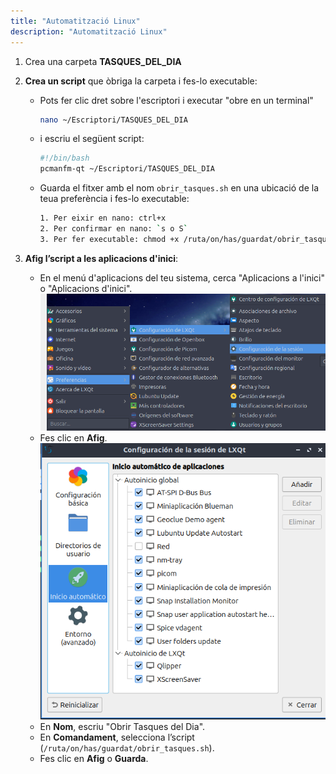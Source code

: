 ```yaml
---
title: "Automatització Linux"  
description: "Automatització Linux"  
---
```


1. Crea una carpeta **TASQUES_DEL_DIA**  
2. **Crea un script** que òbriga la carpeta i fes-lo executable:
   - Pots fer clic dret sobre l'escriptori i executar "obre en un terminal"  
      ```bash title="Terminal"  
      nano ~/Escriptori/TASQUES_DEL_DIA  
      ```
   - i escriu el següent script:
      ```bash title="LXQt"  
      #!/bin/bash  
      pcmanfm-qt ~/Escriptori/TASQUES_DEL_DIA  
      ```
   - Guarda el fitxer amb el nom `obrir_tasques.sh` en una ubicació de la teua preferència i fes-lo executable:  
      ```bash  
      1. Per eixir en nano: ctrl+x  
      2. Per confirmar en nano: `s o S`  
      3. Per fer executable: chmod +x /ruta/on/has/guardat/obrir_tasques.sh  
      ```

3. **Afig l’script a les aplicacions d'inici**:
   - En el menú d'aplicacions del teu sistema, cerca "Aplicacions a l'inici" o "Aplicacions d'inici".  
   ![linux boot apps](../../../../assets/ut3/linuxTask1.png)  
   - Fes clic en **Afig**.  
   ![linux boot apps 2](../../../../assets/ut3/linuxTask2.png)  
   - En **Nom**, escriu "Obrir Tasques del Dia".  
   - En **Comandament**, selecciona l’script (`/ruta/on/has/guardat/obrir_tasques.sh`).  
   - Fes clic en **Afig** o **Guarda**.